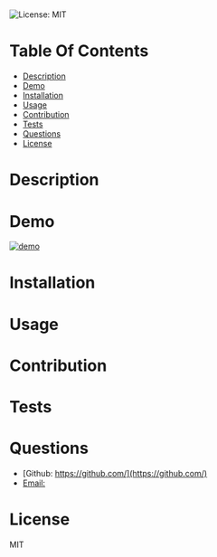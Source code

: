 # 
  ![License: MIT](https://img.shields.io/badge/License-MIT-yellow.svg)
# Table Of Contents
* [Description](#description)
* [Demo](*demo)
* [Installation](#installation)
* [Usage](#usage)
* [Contribution](#contribution)
* [Tests](#test)
* [Questions](#questions)
* [License](#license)
# Description

# Demo
[![demo](https://i9.ytimg.com/vi/AP_8U12uir0/mq3.jpg?sqp=CJjQw4sG&rs=AOn4CLA3gblT5LAupWZdXmO56d_UEATkVg)](https://youtu.be/AP_8U12uir0)
# Installation

# Usage

# Contribution

# Tests

# Questions
* [Github: https://github.com/](https://github.com/)
* [Email: ](mailto:)
# License
MIT
